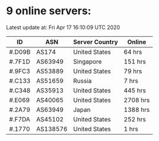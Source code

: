 # 9 online servers:

Latest update at: Fri Apr 17 16:10:09 UTC 2020

| ID | ASN | Server Country | Online |
| -- | --- | -------------- | ------ |
| #.D09B | AS174 | United States | 64 hrs |
| #.7F1D | AS63949 | Singapore | 151 hrs |
| #.9FC3 | AS53889 | United States | 79 hrs |
| #.C133 | AS51659 | Russia | 7 hrs |
| #.C348 | AS35913 | United States | 445 hrs |
| #.E069 | AS40065 | United States | 2708 hrs |
| #.2A79 | AS63949 | Japan | 1388 hrs |
| #.F7DA | AS45102 | United States | 252 hrs |
| #.1770 | AS138576 | United States | 1 hrs |

